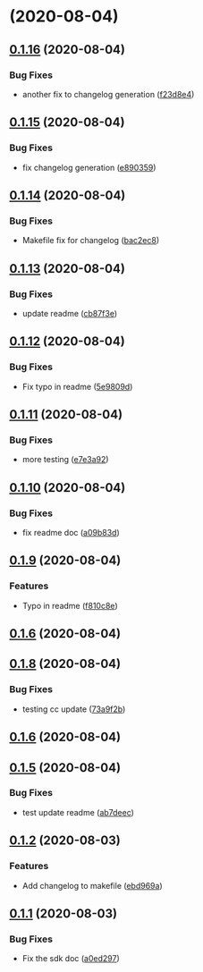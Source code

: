 # [](https://gitswarm.f5net.com/f5aas/f5cs-sdk/compare/v0.1.16...v) (2020-08-04)



## [0.1.16](https://gitswarm.f5net.com/f5aas/f5cs-sdk/compare/v0.1.15...v0.1.16) (2020-08-04)


### Bug Fixes

* another fix to changelog generation ([f23d8e4](https://gitswarm.f5net.com/f5aas/f5cs-sdk/commits/f23d8e498e438726b18b5f2ea146055b789ad9a2))



## [0.1.15](https://gitswarm.f5net.com/f5aas/f5cs-sdk/compare/v0.1.14...v0.1.15) (2020-08-04)


### Bug Fixes

* fix changelog generation ([e890359](https://gitswarm.f5net.com/f5aas/f5cs-sdk/commits/e890359e6ec2e021cc022ab36d23f422e3f1da64))



## [0.1.14](https://gitswarm.f5net.com/f5aas/f5cs-sdk/compare/v0.1.13...v0.1.14) (2020-08-04)


### Bug Fixes

* Makefile fix for changelog ([bac2ec8](https://gitswarm.f5net.com/f5aas/f5cs-sdk/commits/bac2ec8f790dab1a491627997084ba30e71d6246))



## [0.1.13](https://gitswarm.f5net.com/f5aas/f5cs-sdk/compare/v0.1.12...v0.1.13) (2020-08-04)


### Bug Fixes

* update readme ([cb87f3e](https://gitswarm.f5net.com/f5aas/f5cs-sdk/commits/cb87f3e015da96ae41b5239b2dcb6577b11868bc))



## [0.1.12](https://gitswarm.f5net.com/f5aas/f5cs-sdk/compare/v0.1.11...v0.1.12) (2020-08-04)


### Bug Fixes

* Fix typo in readme ([5e9809d](https://gitswarm.f5net.com/f5aas/f5cs-sdk/commits/5e9809dd69a4235c659e6f53748d33fd227c8718))



## [0.1.11](https://gitswarm.f5net.com/f5aas/f5cs-sdk/compare/v0.1.10...v0.1.11) (2020-08-04)


### Bug Fixes

* more testing ([e7e3a92](https://gitswarm.f5net.com/f5aas/f5cs-sdk/commits/e7e3a927c44698b587fdc7d8f1562b6d6faab89d))



## [0.1.10](https://gitswarm.f5net.com/f5aas/f5cs-sdk/compare/v0.1.9...v0.1.10) (2020-08-04)


### Bug Fixes

* fix readme doc ([a09b83d](https://gitswarm.f5net.com/f5aas/f5cs-sdk/commits/a09b83dbd652cb60009f2a47baa3812fbeff51fd))



## [0.1.9](https://gitswarm.f5net.com/f5aas/f5cs-sdk/compare/v0.1.8...v0.1.9) (2020-08-04)


### Features

* Typo in readme ([f810c8e](https://gitswarm.f5net.com/f5aas/f5cs-sdk/commits/f810c8e8d281e7277898a51f41de97c6d0f72200))



## [0.1.6](https://gitswarm.f5net.com/f5aas/f5cs-sdk/compare/v0.1.5...v0.1.6) (2020-08-04)



## [0.1.8](https://gitswarm.f5net.com/f5aas/f5cs-sdk/compare/v0.1.6...v0.1.8) (2020-08-04)


### Bug Fixes

* testing cc update ([73a9f2b](https://gitswarm.f5net.com/f5aas/f5cs-sdk/commits/73a9f2b8a3fc6e6199b80cdf241a5f4eb8f2e186))



## [0.1.6](https://gitswarm.f5net.com/f5aas/f5cs-sdk/compare/v0.1.5...v0.1.6) (2020-08-04)



## [0.1.5](https://gitswarm.f5net.com/f5aas/f5cs-sdk/compare/v0.1.3...v0.1.5) (2020-08-04)


### Bug Fixes

* test update readme ([ab7deec](https://gitswarm.f5net.com/f5aas/f5cs-sdk/commits/ab7deec9f6afac16c1ef78050095ee307eada73a))



## [0.1.2](https://gitswarm.f5net.com/f5aas/f5cs-sdk/compare/v0.1.1...v0.1.2) (2020-08-03)


### Features

* Add changelog to makefile ([ebd969a](https://gitswarm.f5net.com/f5aas/f5cs-sdk/commits/ebd969aaef4b58f10eeddbc8360c94fa529bfa75))



## [0.1.1](https://gitswarm.f5net.com/f5aas/f5cs-sdk/compare/a0ed297f06b885564b78940b78bbc965e8d7dd74...v0.1.1) (2020-08-03)


### Bug Fixes

* Fix the sdk doc ([a0ed297](https://gitswarm.f5net.com/f5aas/f5cs-sdk/commits/a0ed297f06b885564b78940b78bbc965e8d7dd74))



